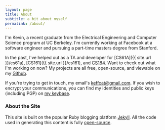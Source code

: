```yaml
---
layout: page
title: About
subtitle: a bit about myself
permalink: /about/
---
```


I'm Kevin, a recent graduate from the Electrical Engineering and Computer Science program at UC Berkeley. I'm currently working at Facebook at a software engineer and pursuing a part-time masters degree from Stanford.

In the past, I've helped out as a TA and developer for [CS61A]({{ site.url }}/cs61a), [CS161]({{ site.url }}/cs161), and [CS184](https://cs184.org/). Want to check out what I'm working on now? My projects are all free, open-source, and viewable on my [Github](https://github.com/kvchen/).

If you're trying to get in touch, my email's <a href='ma&#105;lto&#58;%&#54;&#66;ef&#102;cat&#64;&#103;%&#54;D&#97;&#105;l&#46;com'>ke&#102;fcat&#64;gmai&#108;&#46;com</a>. If you wish to encrypt your communications, you can find my identities and public keys (including PGP) on [my keybase](https://keybase.io/kevinchen).


### About the Site

This site is built on the popular Ruby blogging platform [Jekyll](http://jekyllrb.com/). All the code used in generating this content is fully [open-source](https://github.com/kvchen/kvchen.github.io/tree/source).
